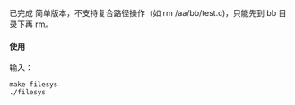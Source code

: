 已完成
简单版本，不支持复合路径操作（如 rm /aa/bb/test.c)，只能先到 bb 目录下再 rm。

#### 使用

输入：
```shell
make filesys
./filesys
```